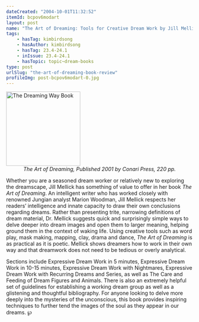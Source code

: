 ```yaml
---
dateCreated: "2004-10-01T11:32:52"
itemId: bcpov6modart
layout: post
name: "The Art of Dreaming: Tools for Creative Dream Work by Jill Mellick"
tags:
    - hasTag: kimbirdsong
    - hasAuthor: kimbirdsong
    - hasTag: 23.4-24.1
    - inIssue: 23.4-24.1
    - hasTopic: topic~dream-books
type: post
urlSlug: "the-art-of-dreaming-book-review"
profileImg: post-bcpov6modart-0.jpg
---
```


<a href="https://www.goodreads.com/book/show/5027066-the-dreaming-way">
<img src="../images/post-bcpov6modart-0.jpg" width="200" height="auto" alt="The Dreaming Way Book"/>
</a>
<!--nopreview--><div style="text-align:center"><i>The Art of Dreaming, Published 2001 by Conari Press, 220 pp.</i></div><!--/nopreview-->

Whether you are a seasoned dream worker or relatively new to exploring the dreamscape, Jill Mellick has something of value to offer in her book _The Art of Dreaming_. An intelligent writer who has worked closely with renowned Jungian analyst Marion Woodman, Jill Mellick respects her readers’ intelligence and innate capacity to draw their own conclusions regarding dreams. Rather than presenting trite, narrowing definitions of dream material, Dr. Mellick suggests quick and surprisingly simple ways to delve deeper into dream images and open them to larger meaning, helping ground them in the context of waking life. Using creative tools such as word play, mask making, mapping, clay, drama and dance, _The Art of Dreaming_ is as practical as it is poetic. Mellick shows dreamers how to work in their own way and that dreamwork does not need to be tedious or overly analytical.

Sections include Expressive Dream Work in 5 minutes, Expressive Dream Work in 10-15 minutes, Expressive Dream Work with Nightmares, Expressive Dream Work with Recurring Dreams and Series, as well as The Care and Feeding of Dream Figures and Animals. There is also an extremely helpful set of guidelines for establishing a working dream group as well as a glistening and thoughtful bibliography. For anyone looking to delve more deeply into the mysteries of the unconscious, this book provides inspiring techniques to further tend the images of the soul as they appear in our dreams. ℘
